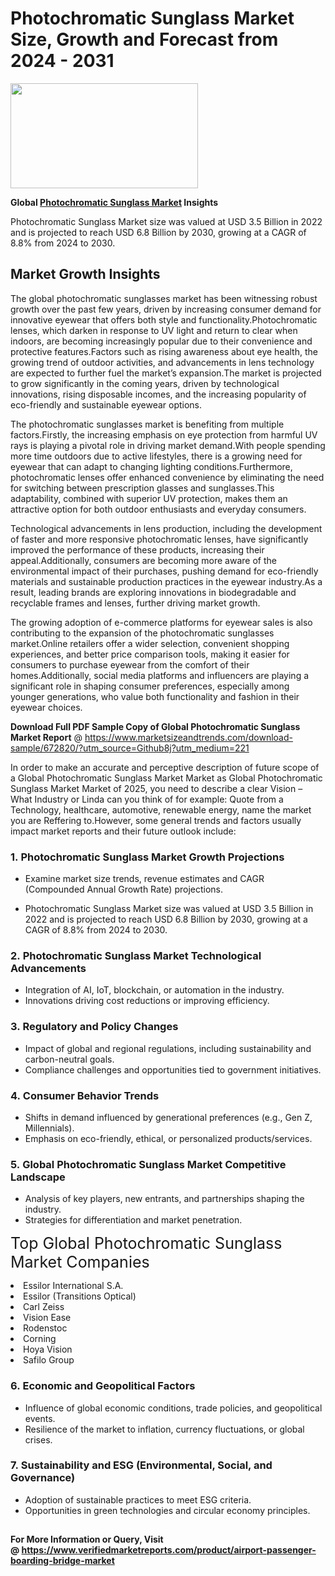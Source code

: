 <H1>Photochromatic Sunglass Market Size, Growth and Forecast from 2024 - 2031</H1><img class="aligncenter size-medium wp-image-584254" src="https://thirdeyenews.in/wp-content/uploads/2024/09/Global-Market-Research-300x168.jpeg" alt="" width="300" height="168" /><p><strong>Global&nbsp;<a href="https://www.marketsizeandtrends.com/download-sample/672820/?utm_source=Github8j?utm_medium=221">Photochromatic Sunglass Market</a> Insights</strong></p><p>Photochromatic Sunglass Market size was valued at USD 3.5 Billion in 2022 and is projected to reach USD 6.8 Billion by 2030, growing at a CAGR of 8.8% from 2024 to 2030.</p><p><h2>Market Growth Insights</h2> <p>The global photochromatic sunglasses market has been witnessing robust growth over the past few years, driven by increasing consumer demand for innovative eyewear that offers both style and functionality.Photochromatic lenses, which darken in response to UV light and return to clear when indoors, are becoming increasingly popular due to their convenience and protective features.Factors such as rising awareness about eye health, the growing trend of outdoor activities, and advancements in lens technology are expected to further fuel the market’s expansion.The market is projected to grow significantly in the coming years, driven by technological innovations, rising disposable incomes, and the increasing popularity of eco-friendly and sustainable eyewear options.</p> <p>The photochromatic sunglasses market is benefiting from multiple factors.Firstly, the increasing emphasis on eye protection from harmful UV rays is playing a pivotal role in driving market demand.With people spending more time outdoors due to active lifestyles, there is a growing need for eyewear that can adapt to changing lighting conditions.Furthermore, photochromatic lenses offer enhanced convenience by eliminating the need for switching between prescription glasses and sunglasses.This adaptability, combined with superior UV protection, makes them an attractive option for both outdoor enthusiasts and everyday consumers.</p> <p>Technological advancements in lens production, including the development of faster and more responsive photochromatic lenses, have significantly improved the performance of these products, increasing their appeal.Additionally, consumers are becoming more aware of the environmental impact of their purchases, pushing demand for eco-friendly materials and sustainable production practices in the eyewear industry.As a result, leading brands are exploring innovations in biodegradable and recyclable frames and lenses, further driving market growth.</p> <p>The growing adoption of e-commerce platforms for eyewear sales is also contributing to the expansion of the photochromatic sunglasses market.Online retailers offer a wider selection, convenient shopping experiences, and better price comparison tools, making it easier for consumers to purchase eyewear from the comfort of their homes.Additionally, social media platforms and influencers are playing a significant role in shaping consumer preferences, especially among younger generations, who value both functionality and fashion in their eyewear choices.</p> <p><span class=""><strong>Download Full PDF Sample Copy of Global Photochromatic Sunglass Market Report</strong> @ <a href="https://www.marketsizeandtrends.com/download-sample/672820/?utm_source=Github8j?utm_medium=221" target="_blank">https://www.marketsizeandtrends.com/download-sample/672820/?utm_source=Github8j?utm_medium=221</a></span></p><p>In order to make an accurate and perceptive description of future scope of a Global&nbsp;Photochromatic Sunglass Market Market as Global&nbsp;Photochromatic Sunglass Market Market of 2025, you need to describe a clear Vision &ndash; What Industry or Linda can you think of for example: Quote from a Technology, healthcare, automotive, renewable energy, name the market you are Reffering to.However, some general trends and factors usually impact market reports and their future outlook include:</p><h3>1.&nbsp;<strong>Photochromatic Sunglass Market Growth Projections</strong></h3><ul><li>Examine market size trends, revenue estimates and CAGR (Compounded Annual Growth Rate) projections.</li><li><p>Photochromatic Sunglass Market size was valued at USD 3.5 Billion in 2022 and is projected to reach USD 6.8 Billion by 2030, growing at a CAGR of 8.8% from 2024 to 2030.</p></li></ul><h3>2.&nbsp;<strong>Photochromatic Sunglass Market Technological Advancements</strong></h3><ul><li>Integration of AI, IoT, blockchain, or automation in the industry.</li><li>Innovations driving cost reductions or improving efficiency.</li></ul><h3>3.&nbsp;<strong>Regulatory and Policy Changes</strong></h3><ul><li>Impact of global and regional regulations, including sustainability and carbon-neutral goals.</li><li>Compliance challenges and opportunities tied to government initiatives.</li></ul><h3>4.&nbsp;<strong>Consumer Behavior Trends</strong></h3><ul><li>Shifts in demand influenced by generational preferences (e.g., Gen Z, Millennials).</li><li>Emphasis on eco-friendly, ethical, or personalized products/services.</li></ul><h3>5.&nbsp;<strong>Global Photochromatic Sunglass Market Competitive Landscape</strong></h3><ul><li>Analysis of key players, new entrants, and partnerships shaping the industry.</li><li>Strategies for differentiation and market penetration.</li></ul><p data-pm-slice="1 1 []"><span style="color: inherit; font-family: inherit; font-size: 25px;">Top Global Photochromatic Sunglass Market Companies</span></p><div class="" data-test-id=""><p><li>Essilor International S.A.</li><li> Essilor (Transitions Optical)</li><li> Carl Zeiss</li><li> Vision Ease</li><li> Rodenstoc</li><li> Corning</li><li> Hoya Vision</li><li> Safilo Group</li></p></div><h3>6.&nbsp;<strong>Economic and Geopolitical Factors</strong></h3><ul><li>Influence of global economic conditions, trade policies, and geopolitical events.</li><li>Resilience of the market to inflation, currency fluctuations, or global crises.</li></ul><h3>7.&nbsp;<strong>Sustainability and ESG (Environmental, Social, and Governance)</strong></h3><ul><li>Adoption of sustainable practices to meet ESG criteria.</li><li>Opportunities in green technologies and circular economy principles.</li></ul><h2><strong style="font-size: 14px;">For More Information or Query, Visit @&nbsp;</strong><a style="background-color: #ffffff; font-size: 14px;" href="https://www.marketsizeandtrends.com/report/photochromatic-sunglass-market/" target="_blank">https://www.verifiedmarketreports.com/product/airport-passenger-boarding-bridge-market</a></h2>